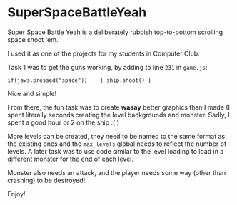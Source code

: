 SuperSpaceBattleYeah
====================

Super Space Battle Yeah is a deliberately rubbish top-to-bottom scrolling space shoot 'em.

I used it as one of the projects for my students in Computer Club.

Task 1 was to get the guns working, by adding to line `231` in `game.js`:

    if(jaws.pressed("space"))    { ship.shoot() }

Nice and simple!

From there, the fun task was to create **waaay** better graphics than I made
(I spent literally seconds creating the level backgrounds and monster. Sadly, I spent a
good hour or 2 on the ship :( )

More levels can be created, they need to be named to the same format as the existing ones
and the `max_levels` global needs to reflect the number of levels. A later task was to use
code similar to the level loading to load in a different monster for the end of each level.

Monster also needs an attack, and the player needs some way (other than crashing) to be destroyed!

Enjoy!